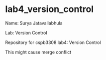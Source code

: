 # lab4_version_control
Name: Surya Jatavallabhula

Lab: Version Control

Repository for cspb3308 lab4: Version Control

This might cause merge conflict

